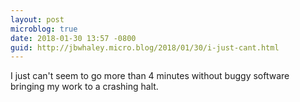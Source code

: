 ```yaml
---
layout: post
microblog: true
date: 2018-01-30 13:57 -0800
guid: http://jbwhaley.micro.blog/2018/01/30/i-just-cant.html
---
```

I just can't seem to go more than 4 minutes without buggy software bringing my work to a crashing halt.
